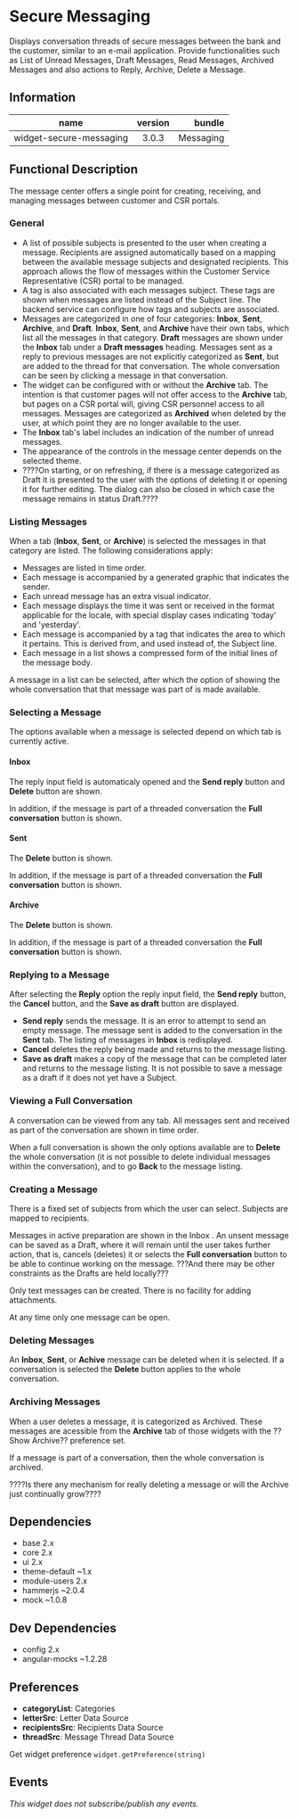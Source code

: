 # Secure Messaging
Displays conversation threads of secure messages between the bank and the customer, similar to an e-mail application. Provide functionalities such as List of Unread Messages, Draft Messages, Read Messages, Archived Messages and also actions to Reply, Archive, Delete a Message.

## Information
|  name |  version |  bundle |
|--|:--:|--:|
|  widget-secure-messaging |  3.0.3 |  Messaging |

## Functional Description
The message center offers a single point for creating, receiving, and
managing messages between customer and CSR portals.

### General

- A list of possible subjects is presented to the user when creating
a message. Recipients are assigned automatically based on a mapping
between the available message subjects and designated recipients.
This approach allows the flow of messages within the Customer
Service Representative (CSR) portal to be managed.
- A tag is also associated with each messages subject. These tags are
shown when messages are listed instead of the Subject line. The
backend service can configure how tags and subjects are associated.
- Messages are categorized in one of four categories:
**Inbox**, **Sent**,
**Archive**, and
**Draft**. **Inbox**,
**Sent**, and
**Archive** have their own tabs, which list all
the messages in that category. **Draft**
messages are shown under the **Inbox**
tab under a **Draft messages** heading.
Messages sent as a reply to previous messages are not explicitly
categorized as **Sent**, but are added to
the thread for that conversation. The whole conversation can be seen
by clicking a message in that conversation.
- The widget can be configured with or without the
**Archive** tab. The intention is that customer
pages will not offer access to the
**Archive** tab, but pages on a CSR portal
will, giving CSR personnel access to all messages. Messages are
categorized as **Archived** when deleted
by the user, at which point they are no longer available to
the user.
- The **Inbox** tab's label includes an
indication of the number of unread messages.
- The appearance of the controls in the message center depends on the
selected theme.
- ????On starting, or on refreshing, if there is a message categorized
as Draft it is presented to the user with the options of deleting it
or opening it for further editing. The dialog can also be closed in
which case the message remains in status Draft.????

### Listing Messages
When a tab (**Inbox**,
**Sent**, or
**Archive**) is selected the messages in that
category are listed. The following considerations apply:


- Messages are listed in time order.
- Each message is accompanied by a generated graphic that indicates
the sender.
- Each unread message has an extra visual indicator.
- Each message displays the time it was sent or received in the format
applicable for the locale, with special display cases indicating
'today' and 'yesterday'.
- Each message is accompanied by a tag that indicates the area to
which it pertains. This is derived from, and used instead of, the
Subject line.
- Each message in a list shows a compressed form of the initial lines
of the message body.

A message in a list can be selected, after which the option of showing
the whole conversation that that message was part of is made available.

### Selecting a Message
The options available when a message is selected depend on which tab is
currently active.

#### Inbox
The reply input field is automaticaly opened and the
**Send reply** button and
**Delete** button are shown.

In addition, if the message is part of a threaded conversation the
**Full conversation** button is shown.

#### Sent
The **Delete** button is shown.

In addition, if the message is part of a threaded conversation the
**Full conversation** button is shown.

#### Archive
The **Delete** button is shown.

In addition, if the message is part of a threaded conversation the
**Full conversation** button is shown.

### Replying to a Message
After selecting the **Reply** option the
reply input field, the **Send reply** button,
the **Cancel** button, and the
**Save as draft** button are displayed.


- **Send reply** sends the message. It is
an error to attempt to send an empty message. The message sent is
added to the conversation in the
**Sent** tab. The listing of messages in
**Inbox** is redisplayed.
- **Cancel** deletes the reply being made
and returns to the message listing.
- **Save as draft** makes a copy of the
message that can be completed later and returns to the
message listing. It is not possible to save a message as a draft if
it does not yet have a Subject.

### Viewing a Full Conversation
A conversation can be viewed from any tab. All messages sent and
received as part of the conversation are shown in time order.

When a full conversation is shown the only options available are to
**Delete** the whole conversation (it is not
possible to delete individual messages within the conversation), and to
go **Back** to the message listing.

### Creating a Message
There is a fixed set of subjects from which the user can select.
Subjects are mapped to recipients.

Messages in active preparation are shown in the Inbox . An unsent
message can be saved as a Draft, where it will remain until the user
takes further action, that is, cancels (deletes) it or selects the
**Full conversation** button to be able to continue
working on the message. ???And there may be other constraints as the
Drafts are held locally???

Only text messages can be created. There is no facility for adding
attachments.

At any time only one message can be open.

### Deleting Messages
An **Inbox**,
**Sent**, or **Achive**
message can be deleted when it is selected. If a conversation is
selected the **Delete** button applies to the
whole conversation.

### Archiving Messages
When a user deletes a message, it is categorized as Archived. These
messages are acessible from the **Archive**
tab of those widgets with the ??Show Archive?? preference set.

If a message is part of a conversation, then the whole conversation is
archived.

????Is there any mechanism for really deleting a message or will the
Archive just continually grow????

## Dependencies

- base 2.x
- core 2.x
- ui 2.x
- theme-default ~1.x
- module-users 2.x
- hammerjs ~2.0.4
- mock ~1.0.8

## Dev Dependencies

- config 2.x
- angular-mocks ~1.2.28

## Preferences

- **categoryList**: Categories
- **letterSrc**: Letter Data Source
- **recipientsSrc**: Recipients Data Source
- **threadSrc**: Message Thread Data Source

Get widget preference `widget.getPreference(string)`

## Events
*This widget does not subscribe/publish any events.*

